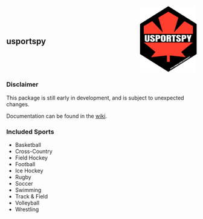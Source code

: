 <div style="display: flex; justify-content: space-between; align-items: center;">
    <h2 style="flex: 1; text-align: left;">usportspy</h2>
    <img src="usportspy.svg" alt="USPORTSPY Logo" style="width: 150px; height: auto; margin-left: 10px; align-self: flex-end;">
</div>

### Disclaimer
This package is still early in development, and is subject to unexpected changes.

Documentation can be found in the [wiki](https://github.com/uwaggs/usportspy/wiki).

### Included Sports
- Basketball
- Cross-Country
- Field Hockey
- Football
- Ice Hockey
- Rugby
- Soccer
- Swimming
- Track & Field
- Volleyball
- Wrestling




